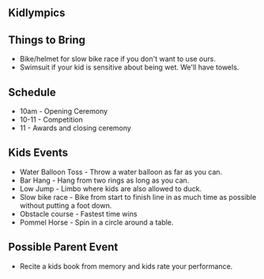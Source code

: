 
## Kidlympics

## Things to Bring

* Bike/helmet for slow bike race if you don't want to use ours.
* Swimsuit if your kid is sensitive about being wet. We'll have towels.

## Schedule

* 10am - Opening Ceremony
* 10-11 - Competition
* 11 - Awards and closing ceremony


## Kids Events

* Water Balloon Toss - Throw a water balloon as far as you can.
* Bar Hang - Hang from two rings as long as you can.
* Low Jump - Limbo where kids are also allowed to duck.
* Slow bike race - Bike from start to finish line in as much time as possible without putting a foot down.
* Obstacle course - Fastest time wins
* Pommel Horse - Spin in a circle around a table. 

## Possible Parent Event

* Recite a kids book from memory and kids rate your performance.
